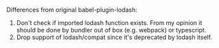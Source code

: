 Differences from original babel-plugin-lodash:
1. Don't check if imported lodash function exists. From my opinion it should be done by bundler out of box (e.g. webpack) or typescript.
2. Drop support of lodash/compat since it's deprecated by lodash itself.